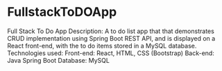 # FullstackToDOApp

Full Stack To Do App
Description:
A to do list app that that demonstrates CRUD implementation using Spring Boot
REST API, and is displayed on a React front-end, with the to do items stored in a
MySQL database.
Technologies used:
Front-end: React, HTML, CSS (Bootstrap)
Back-end: Java Spring Boot
Database: MySQL
